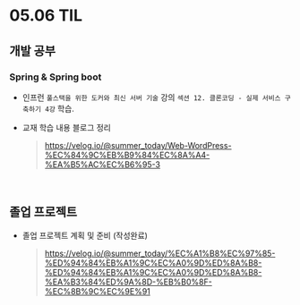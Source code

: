 <h1> 05.06 TIL </h1>

## 개발 공부
###  Spring & Spring boot
  - 인프런 `풀스택을 위한 도커와 최신 서버 기술` 강의 `섹션 12. 클론코딩 - 실제 서비스 구축하기 4강` 학습.

  - 교재 학습 내용 블로그 정리 
     > https://velog.io/@summer_today/Web-WordPress-%EC%84%9C%EB%B9%84%EC%8A%A4-%EA%B5%AC%EC%B6%95-3

<br>

## 졸업 프로젝트

- 졸업 프로젝트 계획 및 준비 (작성완료) 
   > https://velog.io/@summer_today/%EC%A1%B8%EC%97%85-%ED%94%84%EB%A1%9C%EC%A0%9D%ED%8A%B8-%ED%94%84%EB%A1%9C%EC%A0%9D%ED%8A%B8-%EA%B3%84%ED%9A%8D-%EB%B0%8F-%EC%8B%9C%EC%9E%91